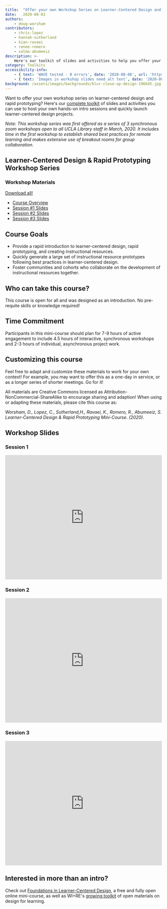 ```yaml
---
title:  "Offer your own Workshop Series on Learner-Centered Design and Rapid Prototyping"
date:   2020-08-03
authors:
    - doug-worsham
contributors:
    - chris-lopez
    - hannah-sutherland
    - kian-ravaei
    - renee-romero
    - salma-abumeeiz
description: >-
    Here's our toolkit of slides and activities to help you offer your own workshop series on learner-centered design and rapid prototyping.
category: Toolkits
accessibility-info:
    - { text: 'WAVE tested - 0 errors', date: '2020-08-06', url: 'https://wave.webaim.org/' }
    - { text: 'Images in workshop slides need alt text', date: '2020-08-06', link-text: 'Issue reported', url: 'https://github.com/UCLALibrary/research-tips/issues/181' }
background: /assets/images/backgrounds/blur-close-up-design-196645.jpg
---
```

<p>Want to offer your own workshop series on learner-centered design and rapid prototyping? Here's our <a href="https://drive.google.com/drive/folders/1NLr3ASJjK5J2rmf2x56t_In-Uc9ilzvk?usp=sharing" target="_blank">complete toolkit</a> of slides and activities you can use to host your own hands-on intro sessions and quickly launch learner-centered design projects.</p>

<p><em>Note: This workshop series was first offered as a series of 3 synchronous zoom workshops open to all UCLA Library staff in March, 2020. It includes time in the first workshop to establish shared best practices for remote learning and makes extensive use of breakout rooms for group collaboration.</em></p>

<div class="card">
  <h2 class="card-header">Learner-Centered Design &amp; Rapid Prototyping Workshop Series</h2>
  <div class="card-body">
      <div class="container">
          <div class="row">
              <div class="col col-sm-12 col-md-6 col-lg-4">
                <h3 class="card-title">Workshop Materials</h3>
                  <!--<p class="card-text">The <a href="https://drive.google.com/drive/folders/1NLr3ASJjK5J2rmf2x56t_In-Uc9ilzvk?usp=sharing" target="_blank">Google Drive folder</a> contains a workshop overview/syllabus, slides and activities for each session, as well as time estimates and options for independent work between sessions.</p>-->
                    <p><a href="https://drive.google.com/drive/folders/1NLr3ASJjK5J2rmf2x56t_In-Uc9ilzvk?usp=sharing" class="btn btn-primary" target="_blank"><i class="fab fa-google-drive" aria-hidden="true"></i> Download all!</a></p>
              </div>
              <div class="col col-sm-12 col-md-6 col-lg-8">
                    <ul class="list-group list-group-flush">
                        <li class="list-group-item"><a href="https://drive.google.com/file/d/1XQmnP1TUEJRmAqHuwgXWgOzpjhofqf3V/view?usp=sharing" target="_blank"><i class="fas fa-file-word" aria-hidden="true"></i> Course Overview</a></li>
                        <li class="list-group-item"><a href="https://docs.google.com/presentation/d/1Uj8HrCWFB0RxB91AHMPgvkHcVnljXp9a-q803ySfGfs/edit?usp=sharing" target="_blank"><i class="far fa-images" aria-hidden="true"></i> Session #1 Slides</a></li>
                        <li class="list-group-item"><a href="https://docs.google.com/presentation/d/12XhjrKoIGuCfXgSMH3MdLpUlNaKGd9rBeEc5-3LAwLc/edit?usp=sharing" target="_blank"><i class="far fa-images" aria-hidden="true"></i> Session #2 Slides</a></li>
                        <li class="list-group-item"><a href="https://docs.google.com/presentation/d/1fJCk8WQoh6C_jI5rxqVR8AEAeBf3UruI7pbsuiTceFY/edit?usp=sharing" target="_blank"><i class="far fa-images" aria-hidden="true"></i> Session #3 Slides</a></li>
                  </ul>
              </div>
          </div>
      </div>
  </div>
</div>

<h2 class="mt-5"><i class="fas fa-certificate" aria-hidden="true"></i> Course Goals</h2>
<ul>
    <li>Provide a rapid introduction to learner-centered design, rapid prototyping, and creating instructional resources.</li>
    <li>Quickly generate a large set of instructional resource prototypes following best practices in learner-centered design.</li>
    <li>Foster communities and cohorts who collaborate on the development of instructional resources together.</li>
</ul>

<h2><i class="fas fa-comments" aria-hidden="true"></i> Who can take this course?</h2>

<p>This course is open for all and was designed as an introduction. No pre-requite skills or knowledge required!</p>

<h2><i class="fas fa-clock" aria-hidden="true"></i> Time Commitment</h2>
<p>Participants in this mini-course should plan for 7-9 hours of active engagement to include 4.5 hours of interactive, synchronous workshops and 2-3 hours of individual, asynchronous project work.</p>

<h2><i class="fas fa-tools" aria-hidden="true"></i> Customizing this course</h2>

<p>Feel free to adapt and customize these materials to work for your own context! For example, you may want to offer this as a one-day in service, or as a longer series of shorter meetings. Go for it!</p>

<p>All materials are <i class="fab fa-creative-commons" aria-hidden="true"></i> Creative Commons licensed as Attribution-NonCommercial-ShareAlike to encourage sharing and adaption! When using or adapting these materials, please cite this course as:</p>

<cite>Worsham, D., Lopez, C., Sutherland,H., Ravaei, K., Romero, R., Abumeeiz, S. Learner-Centered Design &amp; Rapid Prototyping Mini-Course. (2020).</cite>

<h2>Workshop Slides</h2>

<h3>Session 1</h3>
<iframe src="https://docs.google.com/presentation/d/e/2PACX-1vRVTWGPHp0qGbEIesPAD-Yg7jUbgyhj76dPHg7UgMShoYCXLHD9dfzvsa8ZT4L0FtNujK-XaN1X9jrK/embed?start=false&loop=false&delayms=60000" frameborder="0" width="100%" height="400" allowfullscreen="true" mozallowfullscreen="true" webkitallowfullscreen="true"></iframe>

<h3>Session 2</h3>
<iframe src="https://docs.google.com/presentation/d/e/2PACX-1vR6furrcAc821jcYyUE8tTmhNmHEE3Xv6ACJ_IGY8sH7wd96Luh_luG_LSrpINRXCsuHZe4fKIbzY1w/embed?start=false&loop=false&delayms=60000" frameborder="0" width="100%" height="400" allowfullscreen="true" mozallowfullscreen="true" webkitallowfullscreen="true"></iframe>

<h3>Session 3</h3>
<iframe src="https://docs.google.com/presentation/d/e/2PACX-1vS9w3c3_oF-Gh_XE-qFmkhiGMrZ5t1mduA3BnXqTZD7SPJYSNPizO688QHomxAziNkN7iP3wxvCOg8s/embed?start=false&loop=false&delayms=60000" frameborder="0" width="100%" height="400" allowfullscreen="true" mozallowfullscreen="true" webkitallowfullscreen="true"></iframe>

<h2 class="mt-5">Interested in more than an intro?</h2>

<p>Check out <a href="https://uclalibrary.github.io/foundations/">Foundations in Learner-Centered Design</a>, a free and fully open online mini-course, as well as WI+RE's <a href="https://uclalibrary.github.io/research-tips/about/design-toolkit/">growing toolkit</a> of open materials on design for learning.
